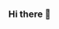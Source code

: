 ### Hi there 👋

<!--
**stavo102/stavo102** is a ✨ _special_ ✨ repository because its `README.md` (this file) appears on your GitHub profile.

Here are some ideas to get you started:

- 🔭 I’m currently working on mui blockchain lost my password
- 🌱 I’m currently learning to find my password 
- 👯 I’m looking to collaborate on to help me unlock my password 
- 🤔 I’m looking for help with reseting my password 
- 💬 Ask me about ...
- 📫 How to reach me: 07561360964
- 😄 Pronouns: ...
- ⚡ Fun fact: ...

-->

